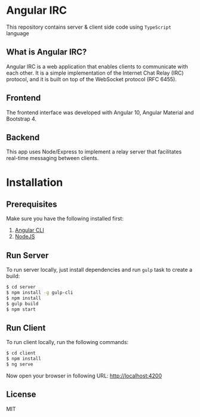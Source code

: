 Angular IRC
=========================================

This repository contains server & client side code using `TypeScript` language

## What is Angular IRC?
Angular IRC is a web application that enables clients to communicate with each other.  It is a simple implementation of the Internet Chat Relay (IRC) protocol, and it is built on top of the WebSocket protocol (RFC 6455).  

## Frontend
The frontend interface was developed with Angular 10, Angular Material and Bootstrap 4.

## Backend
This app uses Node/Express to implement a relay server that facilitates real-time messaging between clients.

# Installation
## Prerequisites

Make sure you have the following installed first:

1. [Angular CLI](https://cli.angular.io/)
2. [NodeJS](https://nodejs.org)

## Run Server

To run server locally, just install dependencies and run `gulp` task to create a build:

```bash
$ cd server
$ npm install -g gulp-cli
$ npm install
$ gulp build
$ npm start
```

## Run Client

To run client locally, run the following commands:

```bash
$ cd client
$ npm install
$ ng serve
```

Now open your browser in following URL: [http://localhost:4200](http://localhost:4200/)

## License

MIT
